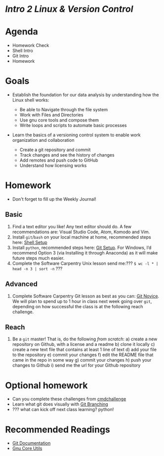 
# *Intro 2 Linux & Version Control*

# Agenda
* Homework Check
* Shell Intro
* Git Intro
* Homework

# Goals
* Establish the foundation for our data analysis by understanding how the Linux shell works:
  * Be able to Navigate through the file system
  * Work with Files and Directories
  * Use gnu core tools and compose them 
  * Write loops and scripts to automate basic processes

* Learn the basics of a versioning control system to enable work organization and collaboration
  * Create a git repository and commit
  * Track changes and see the history of changes
  * Add remotes and push code to GitHub
  * Understand how licensing works

# Homework
* Don't forget to fill up the Weekly Journal! 

## Basic
1. Find a text editor you like! Any text editor should do. A few recommendations are: Visual Studio Code, Atom, Komodo and Vim. 
2. Install `git`/`bash` on your local machine at home, recommended steps here: [Shell Setup](http://swcarpentry.github.io/shell-novice/setup.html)
3. Install `python`, recommended steps here: [Git Setup](http://swcarpentry.github.io/python-novice-inflammation/setup/). For Windows, I’d recommend Option 3 (via Installing it through Anaconda) as it will make future steps much easier.
4. Complete the Software Carpentry Unix lesson send me:???
```$ wc -l * | head -n 3 | sort -n``` ???

## Advanced
1. Complete Software Carpentry Git lesson as best as you can: [Git Novice](http://swcarpentry.github.io/git-novice/). We will plan to spend up to 1 hour in class next week going over `git`, depending on how successful the class is at the following reach challenge.
  
## Reach
1. Be a `git` master! That is, do the following *from scratch*:
  a) create a new repository on Github, with a license and a readme
  b) clone it locally
  c) create a new text file that contains at least 1 line of text
  d) add your file to the repository
  e) commit your changes
  f) edit the README file that came in the repo in some way
  g) commit your changes
  h) push your changes to Github
  i) send me the url for your Github repository

# Optional homework
* Can you complete these challenges from [cmdchallenge](https://cmdchallenge.com/)
* Learn what git does visually with [Git Branching](https://learngitbranching.js.org/)
* ??? what can kick off next class learning? python!

# Recommended Readings
* [Git Documentation](https://git-scm.com/doc)
* [Gnu Core Utils](http://www.gnu.org/software/coreutils/manual/html_node/)
